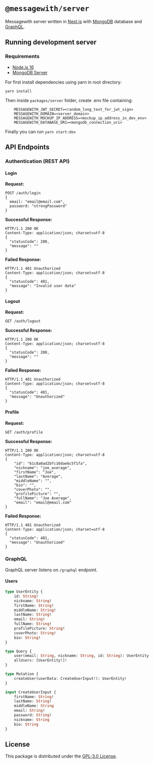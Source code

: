 # `@messagewith/server`

Messagewith server written in [Nest.js](https://nestjs.com/) with [MongoDB](https://www.mongodb.com/) database and [GraphQL](https://graphql.org/).

## Running development server

### Requirements
- [Node.js 16](https://nodejs.org/en/)
- [MongoDB Server](https://www.mongodb.com/try/download/community)

For first install dependencies using yarn in root directory:

``
yarn install
``

Then inside ``packages/server`` folder, create .env file containing:
```
    MESSAGEWITH_JWT_SECRET=<random_long_text_for_jwt_sign>
    MESSAGEWITH_DOMAIN=<server_domain>
    MESSAGEWITH_MOCKUP_IP_ADDRESS=<mockup_ip_address_in_dev_env>
    MESSAGEWITH_DATABASE_URI=<mongodb_connection_uri>
```
Finally you can run ```yarn start:dev```

## API Endpoints

### Authentication (REST API)

#### Login

**Request:**
```
POST /auth/login
{
  email: "email@email.com",
  password: "strongPassword"
}
```

**Successful Response:**
```
HTTP/1.1 200 OK
Content-Type: application/json; charset=utf-8
{
  "statusCode": 200,
  "message": ""
}
```

**Failed Response:**
```
HTTP/1.1 401 Unauthorized
Content-Type: application/json; charset=utf-8
{
  "statusCode": 401,
  "message": "Invalid user data"
}
```

#### Logout
**Request:**
```
GET /auth/logout
```
**Successful Response:**
```
HTTP/1.1 200 OK
Content-Type: application/json; charset=utf-8
{
  "statusCode": 200,
  "message": ""
}
```
**Failed Response:**
```
HTTP/1.1 401 Unauthorized
Content-Type: application/json; charset=utf-8
{
  "statusCode": 401,
  "message": "Unauthorized"
}
```

#### Profile
**Request:**
```
GET /auth/profile
```
**Successful Response:**
```
HTTP/1.1 200 OK
Content-Type: application/json; charset=utf-8
{
	"id": "61c8a0ad2bfc16dae6c5f1fa",
	"nickname": "joe_average",
	"firstName": "Joe",
	"lastName": "Average",
	"middleName": "",
	"bio": "",
	"coverPhoto": "",
	"profilePicture": "",
	"fullName": "Joe Average",
	"email": "email@email.com"
}
```
**Failed Response:**
```
HTTP/1.1 401 Unauthorized
Content-Type: application/json; charset=utf-8
{
  "statusCode": 401,
  "message": "Unauthorized"
}
```

### GraphQL 
GraphQL server listens on ``/graphql`` endpoint.

#### Users
```graphql
type UserEntity {
    id: String!
    nickname: String!
    firstName: String!
    middleName: String!
    lastName: String!
    email: String!
    fullName: String!
    profilePicture: String!
    coverPhoto: String!
    bio: String!
}

type Query {
    user(email: String, nickname: String, id: String): UserEntity
    allUsers: [UserEntity!]!
}

type Mutation {
    createUser(userData: CreateUserInput!): UserEntity!
}

input CreateUserInput {
    firstName: String!
    lastName: String!
    middleName: String
    email: String!
    password: String!
    nickname: String
    bio: String
}

```

## License
This package is distributed under the [GPL-3.0 License](https://github.com/messagewith/messagewith/blob/main/LICENSE).
